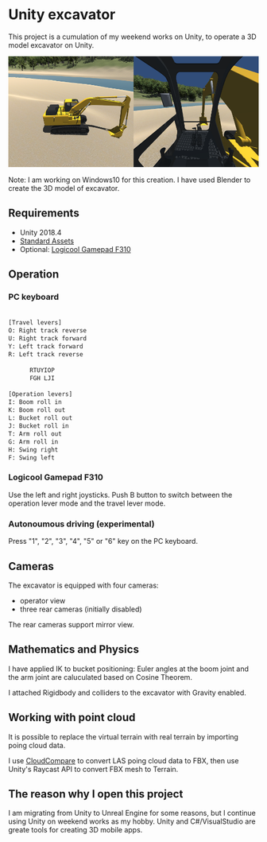 # Unity excavator

This project is a cumulation of my weekend works on Unity, to operate a 3D model excavator on Unity.

![scene](./scene.png)

Note: I am working on Windows10 for this creation. I have used Blender to create the 3D model of excavator.

## Requirements

- Unity 2018.4
- [Standard Assets](https://assetstore.unity.com/packages/essentials/asset-packs/standard-assets-for-unity-2017-3-32351)
- Optional: [Logicool Gamepad F310](https://www.logitechg.com/en-us/products/gamepads/f310-gamepad.940-000110.html)

## Operation

### PC keyboard

```

[Travel levers]
O: Right track reverse
U: Right track forward
Y: Left track forward
R: Left track reverse

      RTUYIOP
      FGH LJI
  
[Operation levers]
I: Boom roll in
K: Boom roll out
L: Bucket roll out
J: Bucket roll in
T: Arm roll out
G: Arm roll in
H: Swing right
F: Swing left

```

### Logicool Gamepad F310

Use the left and right joysticks. Push B button to switch between the operation lever mode and the travel lever mode.

### Autonoumous driving (experimental)

Press "1", "2", "3", "4", "5" or "6" key on the PC keyboard.

## Cameras

The excavator is equipped with four cameras:
- operator view
- three rear cameras (initially disabled)

The rear cameras support mirror view.

## Mathematics and Physics

I have applied IK to bucket positioning: Euler angles at the boom joint and the arm joint are caluculated based on Cosine Theorem.

I attached Rigidbody and colliders to the excavator with Gravity enabled.

## Working with point cloud

It is possible to replace the virtual terrain with real terrain by importing poing cloud data.

I use [CloudCompare](https://www.danielgm.net/cc/) to convert LAS poing cloud data to FBX, then use Unity's Raycast API to convert FBX mesh to Terrain.

## The reason why I open this project

I am migrating from Unity to Unreal Engine for some reasons, but I continue using Unity on weekend works as my hobby. Unity and C#/VisualStudio are greate tools for creating 3D mobile apps.

